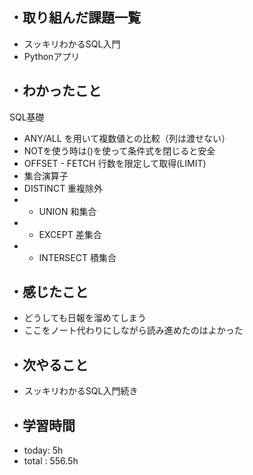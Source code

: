 ## ・取り組んだ課題一覧
- スッキリわかるSQL入門
- Pythonアプリ


## ・わかったこと
SQL基礎
- ANY/ALL を用いて複数値との比較（列は渡せない）
- NOTを使う時は()を使って条件式を閉じると安全
- OFFSET - FETCH 行数を限定して取得(LIMIT)
- 集合演算子
- DISTINCT 重複除外
- - UNION 和集合
- - EXCEPT 差集合
- - INTERSECT 積集合


## ・感じたこと
- どうしても日報を溜めてしまう
- ここをノート代わりにしながら読み進めたのはよかった

## ・次やること
- スッキリわかるSQL入門続き

## ・学習時間
- today:  5h
- total  :  556.5h 



